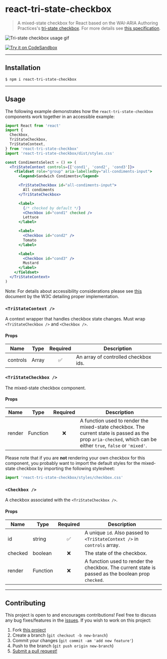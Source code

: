# react-tri-state-checkbox

> A mixed-state checkbox for React based on the WAI-ARIA Authoring Practices's [tri-state checkbox](https://www.w3.org/TR/wai-aria-practices-1.1/#checkbox).
> For more details see [this specification](https://www.w3.org/TR/wai-aria-practices-1.1/#checkbox).

![Tri-state checkbox usage gif](https://user-images.githubusercontent.com/38357771/63289330-b24e1500-c273-11e9-844b-7770fbec9d2a.gif)

[![Try it on CodeSandbox](https://codesandbox.io/static/img/play-codesandbox.svg)](https://codesandbox.io/s/react-tri-state-checkbox-demo-8j7mo?fontsize=14)

---

## Installation

```shell
$ npm i react-tri-state-checkbox
```

---

## Usage

The following example demonstrates how the `react-tri-state-checkbox` components work together in an accessible example:

```jsx
import React from 'react'
import {
  Checkbox,
  TriStateCheckbox,
  TriStateContext,
} from 'react-tri-state-checkbox'
import 'react-tri-state-checkbox/dist/styles.css'

const CondimentsSelect = () => (
  <TriStateContext controls={['cond1', 'cond2', 'cond3']}>
    <fieldset role="group" aria-labelledby="all-condiments-input">
      <legend>Sandwich Condiments</legend>

      <TriStateCheckbox id="all-condiments-input">
        All condiments
      </TriStateCheckbox>

      <label>
        {/* checked by default */}
        <Checkbox id="cond1" checked />
        Lettuce
      </label>

      <label>
        <Checkbox id="cond2" />
        Tomato
      </label>

      <label>
        <Checkbox id="cond3" />
        Mustard
      </label>
    </fieldset>
  </TriStateContext>
)
```

Note: For details about accessibility considerations please see [this](https://www.w3.org/TR/wai-aria-practices-1.1/#checkbox) document by the W3C detailing proper implementation.

### `<TriStateContext />`

A context wrapper that handles checkbox state changes. Must wrap `<TriStateCheckbox />` and `<Checkbox />`.

#### Props

| Name     | Type  | Required | Description                          |
| -------- | ----- | :------: | ------------------------------------ |
| controls | Array |    ✅    | An array of controlled checkbox ids. |

### `<TriStateCheckbox />`

The mixed-state checkbox component.

#### Props

| Name   | Type     | Required | Description                                                                                                                                                   |
| ------ | -------- | :------: | ------------------------------------------------------------------------------------------------------------------------------------------------------------- |
| render | Function |    ❌    | A function used to render the mixed-state checkbox. The current state is passed as the prop `aria-checked`, which can be either `true`, `false` or `'mixed'`. |

Please note that if you are **not** rendering your own checkbox for this component, you probably want to import the default styles for the mixed-state checkbox by importing the following stylesheet:

```js
import 'react-tri-state-checkbox/styles/checkbox.css'
```

### `<Checkbox />`

A checkbox associated with the `<TriStateCheckbox />`.

#### Props

| Name    | Type     | Required | Description                                                                                        |
| ------- | -------- | :------: | -------------------------------------------------------------------------------------------------- |
| id      | string   |    ✅    | A unique `id`. Also passed to `<TriStateContext />` in `controls` array.                           |
| checked | boolean  |    ❌    | The state of the checkbox.                                                                         |
| render  | Function |    ❌    | A function used to render the checkbox. The current state is passed as the boolean prop `checked`. |

---

## Contributing

This project is open to and encourages contributions! Feel free to discuss any bug fixes/features in the [issues](https://github.com/shwilliam/react-tri-state-checkbox/issues). If you wish to work on this project:

1. Fork [this project](https://github.com/shwilliam/react-tri-state-checkbox)
2. Create a branch (`git checkout -b new-branch`)
3. Commit your changes (`git commit -am 'add new feature'`)
4. Push to the branch (`git push origin new-branch`)
5. [Submit a pull request!](https://github.com/shwilliam/react-tri-state-checkbox/pull/new/master)
